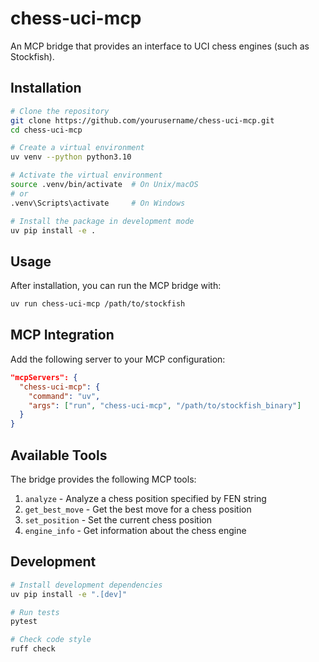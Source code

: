 # chess-uci-mcp

An MCP bridge that provides an interface to UCI chess engines (such as Stockfish).

## Installation

```bash
# Clone the repository
git clone https://github.com/yourusername/chess-uci-mcp.git
cd chess-uci-mcp

# Create a virtual environment
uv venv --python python3.10

# Activate the virtual environment
source .venv/bin/activate  # On Unix/macOS
# or
.venv\Scripts\activate     # On Windows

# Install the package in development mode
uv pip install -e .
```

## Usage

After installation, you can run the MCP bridge with:

```bash
uv run chess-uci-mcp /path/to/stockfish
```

## MCP Integration

Add the following server to your MCP configuration:

```json
"mcpServers": {
  "chess-uci-mcp": {
    "command": "uv",
    "args": ["run", "chess-uci-mcp", "/path/to/stockfish_binary"]
  }
}
```

## Available Tools

The bridge provides the following MCP tools:

1. `analyze` - Analyze a chess position specified by FEN string
2. `get_best_move` - Get the best move for a chess position
3. `set_position` - Set the current chess position
4. `engine_info` - Get information about the chess engine

## Development

```bash
# Install development dependencies
uv pip install -e ".[dev]"

# Run tests
pytest

# Check code style
ruff check
```
